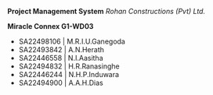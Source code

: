 **Project Management System**
*Rohan Constructions (Pvt) Ltd.*

**Miracle Connex G1-WD03**
+ SA22498106 | M.R.I.U.Ganegoda
+ SA22493842 | A.N.Herath
+ SA22446558 | N.I.Aasitha
+ SA22494832 | H.R.Ranasinghe
+ SA22446244 | N.H.P.Induwara
+ SA22494900 | A.A.H.Dias
